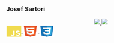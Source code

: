 ### Josef Sartori

<div align="center">
  <a href="https://github.com/JosefStonon">
  <img height="180em" src="https://github-readme-stats.vercel.app/api?username=JosefStonon&show_icons=true&theme=dracula&include_all_commits=true&count_private=true"/>
  <img height="180em" src="https://github-readme-stats.vercel.app/api/top-langs/?username=JosefStonon&layout=compact&langs_count=7&theme=dracula"/>
</div>
  
<div style="display: inline_block">
<img align="center" alt="jf-Js" height="30" width="40" src="https://raw.githubusercontent.com/devicons/devicon/master/icons/javascript/javascript-plain.svg">
<img align="center" alt="jf-HTML" height="30" width="40" src="https://raw.githubusercontent.com/devicons/devicon/master/icons/html5/html5-original.svg">
<img align="center" alt="jf-CSS" height="30" width="40" src="https://raw.githubusercontent.com/devicons/devicon/master/icons/css3/css3-original.svg">
</div>


